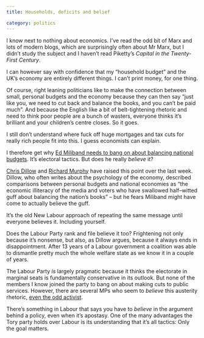 ```yaml
---
title: Households, deficits and belief

category: politics
---
```

I know next to nothing about economics. I&#8217;ve read the odd bit of Marx and lots of modern blogs, which are surprisingly often about Mr Marx, but I didn&#8217;t study the subject and I haven&#8217;t read Piketty&#8217;s <cite>Capital in the Twenty-First Century</cite>.

I can however say with confidence that my &#8220;household budget&#8221; and the UK&#8217;s economy are entirely different things. I can&#8217;t print money, for one thing.

Of course, right leaning politicians like to make the connection between small, personal budgets and the economy because they can then say &#8220;just like you, we need to cut back and balance the books, and you can&#8217;t be paid much&#8221;. And because the English like a bit of belt-tightening rhetoric and need to think poor people are a bunch of wasters, everyone thinks it&#8217;s brilliant and your children&#8217;s centre closes. So it goes.

I still don&#8217;t understand where fuck off huge mortgages and tax cuts for really rich people fit into this. I guess economists can explain.

I therefore get why [Ed Miliband needs to bang on about balancing national budgets][1]. It&#8217;s electoral tactics. But does he really *believe* it?

[Chris Dillow][2] and [Richard Murphy][3] have raised this point over the last week. Dillow, who often writes about the psychology of the economy, described comparisons between personal budgets and national economies as <q>the economic illiteracy of the media and voters who have swallowed half&#8211;witted guff about balancing the nation&#8217;s books</q> &#8211; but he fears Miliband might have come to actually believe the guff.

It&#8217;s the old New Labour approach of repeating the same message until everyone believes it. Including yourself.

Does the Labour Party rank and file believe it too? Frightening not only because it&#8217;s nonsense, but also, as Dillow argues, because it always ends in disappointment. After 13 years of a Labour government a coalition was able to dismantle pretty much the whole welfare state as we know it in a couple of years.

The Labour Party *is* largely pragmatic because it thinks the electorate in marginal seats is fundamentally conservative in its outlook. But none of the members I know joined the party to bang on about making cuts to public services. However, there are several MPs who seem to *believe* this austerity rhetoric, [even the odd activist][4].

There&#8217;s something in Labour that says you have to *believe* in the argument behind a policy, even when it&#8217;s apostasy. One of the many advantages the Tory party holds over Labour is its understanding that it&#8217;s all tactics: Only the goal matters.

 [1]: http://www.bbc.co.uk/news/uk-politics-28389816
 [2]: http://stumblingandmumbling.typepad.com/stumbling_and_mumbling/2014/07/internalizing-constraints.html
 [3]: http://www.taxresearch.org.uk/Blog/2014/07/22/do-you-have-to-put-your-head-in-the-sand-to-want-to-be-chancellor/
 [4]: https://twitter.com/theloveofwilde/status/490916605199917057
